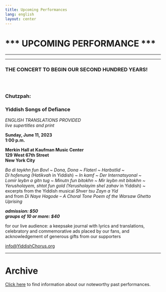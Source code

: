 ```yaml
---
title: Upcoming Performances
lang: english
layout: center
---
```


# *** UPCOMING PERFORMANCE ***

_____

*********

### THE CONCERT TO BEGIN OUR SECOND HUNDRED YEARS!
### &nbsp;
### Chutzpah:
### Yiddish Songs of Defiance

*ENGLISH TRANSLATIONS PROVIDED*  
*live supertitles and print*

**Sunday, June 11, 2023  
1:00 p.m.**

**Merkin Hall at Kaufman Music Center  
129 West 67th Street  
New York City**

*Ba di taykhn fun Bovl ~ Dona, Dona ~ Flaterl ~ Harbstlid ~  
Di hofenung (Hatikvah* in Yiddish) ~ *In kamf ~ Der Internatsyonal ~  
Lomir leybn a gitn tug ~ Minutn fun bitokhn ~  Mir leybn mit bitokhn ~  
Yerusholayem, shtot fun gold (Yerusholayim shel zahav* in Yiddish) ~  
excerpts from the Yiddish musical *Shver tsu Zayn a Yid*  
and from *Di Naye Hagode – A Choral Tone Poem of the Warsaw Ghetto Uprising*     

**_admission: $50_**  
**_groups of 10 or more: $40_**  

for our live audience: a keepsake journal with lyrics and translations, celebratory and commemorative ads placed by our fans, and acknowledgement of generous gifts from our supporters

[info@YiddishChorus.org](mailto:info@yiddishchorus.org)

_____

# Archive

[Click here](concerts_archive.html) to find information about our noteworthy past performances.
